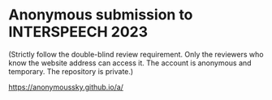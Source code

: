 # Anonymous submission to INTERSPEECH 2023

(Strictly follow the double-blind review requirement. Only the reviewers who know the website address can access it. The account is anonymous and temporary. The repository is private.)

https://anonymoussky.github.io/a/ 
